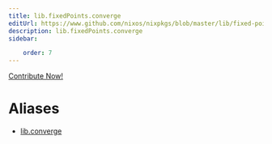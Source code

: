 ```yaml
---
title: lib.fixedPoints.converge
editUrl: https://www.github.com/nixos/nixpkgs/blob/master/lib/fixed-points.nix#L55C14
description: lib.fixedPoints.converge
sidebar:

    order: 7
---
```


<a href="https://www.github.com/nixos/nixpkgs/blob/master/lib/fixed-points.nix#L55C14">Contribute Now!</a>


# Aliases

- [lib.converge](reference/lib/lib-converge)


